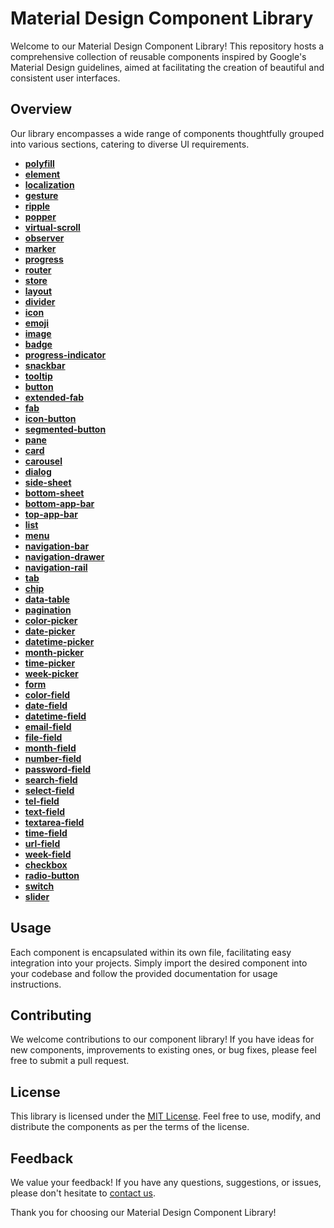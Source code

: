 # Material Design Component Library

Welcome to our Material Design Component Library! This repository hosts a comprehensive collection of reusable components inspired by Google's Material Design guidelines, aimed at facilitating the creation of beautiful and consistent user interfaces.

## Overview

Our library encompasses a wide range of components thoughtfully grouped into various sections, catering to diverse UI requirements.

- **[polyfill](./docs/polyfill.md)**
- **[element](./docs/element.md)**
- **[localization](./docs/localization.md)**
- **[gesture](./docs/gesture.md)**
- **[ripple](./docs/ripple.md)**
- **[popper](./docs/popper.md)**
- **[virtual-scroll](./docs/virtual-scroll.md)**
- **[observer](./docs/observer.md)**
- **[marker](./docs/marker.md)**
- **[progress](./docs/progress.md)**
- **[router](./docs/router.md)**
- **[store](./docs/store.md)**
- **[layout](./docs/layout.md)**
- **[divider](./docs/divider.md)**
- **[icon](./docs/icon.md)**
- **[emoji](./docs/emoji.md)**
- **[image](./docs/image.md)**
- **[badge](./docs/badge.md)**
- **[progress-indicator](./docs/progress-indicator.md)**
- **[snackbar](./docs/snackbar.md)**
- **[tooltip](./docs/tooltip.md)**
- **[button](./docs/button.md)**
- **[extended-fab](./docs/extended-fab.md)**
- **[fab](./docs/fab.md)**
- **[icon-button](./docs/icon-button.md)**
- **[segmented-button](./docs/segmented-button.md)**
- **[pane](./docs/pane.md)**
- **[card](./docs/card.md)**
- **[carousel](./docs/carousel.md)**
- **[dialog](./docs/dialog.md)**
- **[side-sheet](./docs/side-sheet.md)**
- **[bottom-sheet](./docs/bottom-sheet.md)**
- **[bottom-app-bar](./docs/bottom-app-bar.md)**
- **[top-app-bar](./docs/top-app-bar.md)**
- **[list](./docs/list.md)**
- **[menu](./docs/menu.md)**
- **[navigation-bar](./docs/navigation-bar.md)**
- **[navigation-drawer](./docs/navigation-drawer.md)**
- **[navigation-rail](./docs/navigation-rail.md)**
- **[tab](./docs/tab.md)**
- **[chip](./docs/chip.md)**
- **[data-table](./docs/data-table.md)**
- **[pagination](./docs/pagination.md)**
- **[color-picker](./docs/color-picker.md)**
- **[date-picker](./docs/date-picker.md)**
- **[datetime-picker](./docs/datetime-picker.md)**
- **[month-picker](./docs/month-picker.md)**
- **[time-picker](./docs/time-picker.md)**
- **[week-picker](./docs/week-picker.md)**
- **[form](./docs/form.md)**
- **[color-field](./docs/color-field.md)**
- **[date-field](./docs/date-field.md)**
- **[datetime-field](./docs/datetime-field.md)**
- **[email-field](./docs/email-field.md)**
- **[file-field](./docs/file-field.md)**
- **[month-field](./docs/month-field.md)**
- **[number-field](./docs/number-field.md)**
- **[password-field](./docs/password-field.md)**
- **[search-field](./docs/search-field.md)**
- **[select-field](./docs/select-field.md)**
- **[tel-field](./docs/tel-field.md)**
- **[text-field](./docs/text-field.md)**
- **[textarea-field](./docs/textarea-field.md)**
- **[time-field](./docs/time-field.md)**
- **[url-field](./docs/url-field.md)**
- **[week-field](./docs/week-field.md)**
- **[checkbox](./docs/checkbox.md)**
- **[radio-button](./docs/radio-button.md)**
- **[switch](./docs/switch.md)**
- **[slider](./docs/slider.md)**


## Usage

Each component is encapsulated within its own file, facilitating easy integration into your projects. Simply import the desired component into your codebase and follow the provided documentation for usage instructions.

## Contributing

We welcome contributions to our component library! If you have ideas for new components, improvements to existing ones, or bug fixes, please feel free to submit a pull request.

## License

This library is licensed under the [MIT License](./LICENSE). Feel free to use, modify, and distribute the components as per the terms of the license.

## Feedback

We value your feedback! If you have any questions, suggestions, or issues, please don't hesitate to [contact us](mailto:your-email@example.com).

Thank you for choosing our Material Design Component Library!
